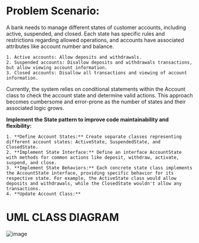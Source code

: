 # **Problem Scenario:** 

A bank needs to manage different states of customer accounts, including active, suspended, and closed. Each state has specific rules and restrictions regarding allowed operations, and accounts have associated attributes like account number and balance.

    1. Active accounts: Allow deposits and withdrawals.
    2. Suspended accounts: Disallow deposits and withdrawals transactions, but allow viewing account information.
    3. Closed accounts: Disallow all transactions and viewing of account information.

Currently, the system relies on conditional statements within the Account class to check the account state and determine valid actions. This approach becomes cumbersome and error-prone as the number of states and their associated logic grows.

 **Implement the State pattern to improve code maintainability and flexibility:**

    1. **Define Account States:** Create separate classes representing different account states: ActiveState, SuspendedState, and ClosedState.
    2. **Implement State Interface:** Define an interface AccountState with methods for common actions like deposit, withdraw, activate, suspend, and close.
    3. **Implement State Behaviors:** Each concrete state class implements the AccountState interface, providing specific behavior for its respective state. For example, the ActiveState class would allow deposits and withdrawals, while the ClosedState wouldn't allow any transactions.
    4. **Update Account Class:**





# **UML CLASS DIAGRAM**

![image](https://github.com/Nayunnie1/CS1_StatePattern/assets/58744536/c8a27b26-b0dc-48fc-8c20-c45390067e06)
